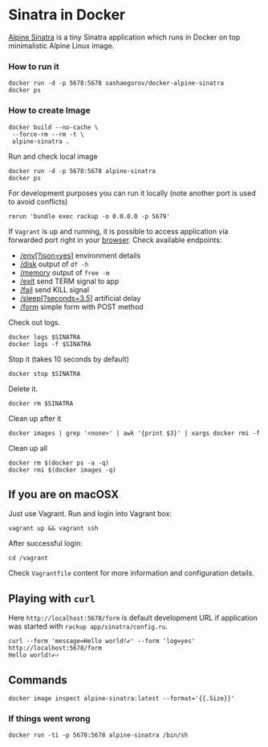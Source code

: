 # Sinatra in Docker

[Alpine Sinatra](https://hub.docker.com/r/sashaegorov/docker-alpine-sinatra) is a tiny Sinatra application which runs in Docker on top minimalistic Alpine Linux image.

### How to run it
```
docker run -d -p 5678:5678 sashaegorov/docker-alpine-sinatra
docker ps
``` 

### How to create Image

```  
docker build --no-cache \
 --force-rm --rm -t \
 alpine-sinatra .
```

Run and check local image
```
docker run -d -p 5678:5678 alpine-sinatra
docker ps
```
For development purposes you can run it locally (note another port is used to avoid conflicts)

```
rerun 'bundle exec rackup -o 0.0.0.0 -p 5679'
```

If `Vagrant` is up and running, it is possible  to access application via forwarded port right in your [browser](http://localhost:5678). Check available endpoints:
- [/env[?json=yes]](http://localhost:5678/env) environment details
- [/disk](http://localhost:5678/disk) output of `df -h`
- [/memory](http://localhost:5678/memory) output of `free -m`
- [/exit](http://localhost:5678/exit) send TERM signal to app
- [/fail](http://localhost:5678/fail) send KILL signal
- [/sleep[?seconds=3.5]](http://localhost:5678/sleep?seconds=3.14) artificial delay 
- [/form](http://localhost:5678/form) simple form with POST method

Check out logs.

```
docker logs $SINATRA
docker logs -f $SINATRA
```

Stop it (takes 10 seconds by default)

```
docker stop $SINATRA
```

Delete it.

```
docker rm $SINATRA
```

Clean up after it

```
docker images | grep '<none>' | awk '{print $3}' | xargs docker rmi -f
```

Clean up all

```
docker rm $(docker ps -a -q)
docker rmi $(docker images -q)
```

## If you are on macOSX

Just use Vagrant. Run and login into Vagrant box:
```
vagrant up && vagrant ssh  
```
After successful login:
```
cd /vagrant
```
Check `Vagrantfile` content for more information and configuration details.

## Playing with `curl`

Here `http://localhost:5678/form` is default development URL if application was started with `rackup app/sinatra/config.ru`.

```
curl --form 'message=Hello world!✔︎' --form 'log=yes' http://localhost:5678/form
Hello world!✔︎⏎
```

## Commands

```
docker image inspect alpine-sinatra:latest --format='{{.Size}}'
```

### If things went wrong

```
docker run -ti -p 5678:5678 alpine-sinatra /bin/sh
```
